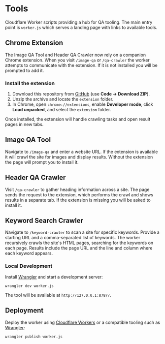 # Tools

Cloudflare Worker scripts providing a hub for QA tooling. The main entry
point is `worker.js` which serves a landing page with links to available
tools.

## Chrome Extension

The Image QA Tool and Header QA Crawler now rely on a companion Chrome
extension. When you visit `/image-qa` or `/qa-crawler` the worker attempts to
communicate with the extension. If it is not installed you will be prompted to
add it.

### Install the extension

1. Download this repository from [GitHub](https://github.com/jordan-evans/Tools)
   (use **Code → Download ZIP**).
2. Unzip the archive and locate the `extension` folder.
3. In Chrome, open `chrome://extensions`, enable **Developer mode**, click
   **Load unpacked**, and select the `extension` folder.

Once installed, the extension will handle crawling tasks and open result pages
in new tabs.

## Image QA Tool

Navigate to `/image-qa` and enter a website URL. If the extension is available
it will crawl the site for images and display results. Without the extension
the page will prompt you to install it.

## Header QA Crawler

Visit `/qa-crawler` to gather heading information across a site. The page sends
the request to the extension, which performs the crawl and shows results in a
separate tab. If the extension is missing you will be asked to install it.

## Keyword Search Crawler

Navigate to `/keyword-crawler` to scan a site for specific keywords. Provide a
starting URL and a comma-separated list of keywords. The worker recursively
crawls the site's HTML pages, searching for the keywords on each page. Results
include the page URL and the line and column where each keyword appears.

### Local Development

Install [Wrangler](https://github.com/cloudflare/wrangler) and start a
development server:

```
wrangler dev worker.js
```

The tool will be available at `http://127.0.0.1:8787/`.

## Deployment

Deploy the worker using [Cloudflare Workers](https://workers.cloudflare.com/)
or a compatible tooling such as [Wrangler](https://github.com/cloudflare/wrangler):

```
wrangler publish worker.js
```
